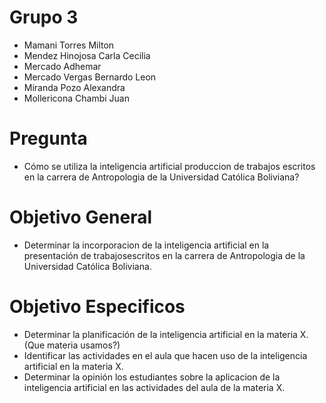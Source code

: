 # Grupo 3
- Mamani Torres Milton
- Mendez Hinojosa Carla Cecilia
- Mercado Adhemar
- Mercado Vergas Bernardo Leon
- Miranda Pozo Alexandra
- Mollericona Chambi Juan

# Pregunta
-  Cómo se utiliza la inteligencia artificial produccion de trabajos escritos en la carrera de Antropologia de la Universidad Católica Boliviana?

# Objetivo General
- Determinar la incorporacion de la inteligencia artificial en la presentación de trabajosescritos en la carrera de Antropologia de la Universidad Católica Boliviana.

# Objetivo Especificos
- Determinar la planificación de la inteligencia artificial en la materia X.(Que materia usamos?)
- Identificar las actividades en el aula que hacen uso de la inteligencia artificial en la materia X.
- Determinar la opinión los estudiantes sobre la aplicacion de la inteligencia artificial en las actividades del aula de la materia X.